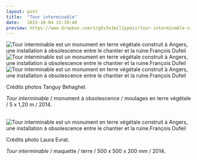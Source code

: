```yaml
---
layout: post
title:  "Tour interminable"
date:   2015-10-04 15:39:40
preview: https://www.dropbox.com/s/g5v3o1mil1ypmiz/tour-interminable-vignette.jpg?raw=1
---
```


<img src="https://www.dropbox.com/s/mdxcs1ujwziknr8/tour-interminable.jpg?raw=1" alt="Tour interminable est un monument en terre v&eacute;g&eacute;tale construit &agrave; Angers, une installation &agrave; obsolescence entre le chantier et la ruine.Fran&ccedil;ois Dufeil">

<img src="https://www.dropbox.com/s/4sa19bokuzoentf/tour-interminable%20%282%29.jpg?raw=1" alt="Tour interminable est un monument en terre v&eacute;g&eacute;tale construit &agrave; Angers, une installation &agrave; obsolescence entre le chantier et la ruine.Fran&ccedil;ois Dufeil">


<img src="https://www.dropbox.com/s/nya08waum3llgr4/tour-interminable%20%283%29.jpg?raw=1" alt="Tour interminable est un monument en terre v&eacute;g&eacute;tale construit &agrave; Angers, une installation &agrave; obsolescence entre le chantier et la ruine.Fran&ccedil;ois Dufeil">

<p style="text-align:justify">
Cr&eacute;dits photos Tanguy Behaghel.
</p>

<p style="text-align:justify">
<span style="font-style: italic;">Tour interminable</span> / monument &agrave; obsolescence / moulages en terre v&eacute;g&eacute;tale / 5 x 1,20 m / 2014.
</p>
<br>

<img src="https://www.dropbox.com/s/f1qrdaw3rh14ja7/tour-interminable-Photo-Laura-Evrat.jpg?raw=1" alt="Tour interminable est un monument en terre v&eacute;g&eacute;tale construit &agrave; Angers, une installation &agrave; obsolescence entre le chantier et la ruine.Fran&ccedil;ois Dufeil">

<p style="text-align:justify">
Cr&eacute;dits photo Laura Evrat.
</p>

<p style="text-align:justify">
<span style="font-style: italic;">Tour interminable</span> / maquette / terre / 500 x 500 x 200 mm / 2014.